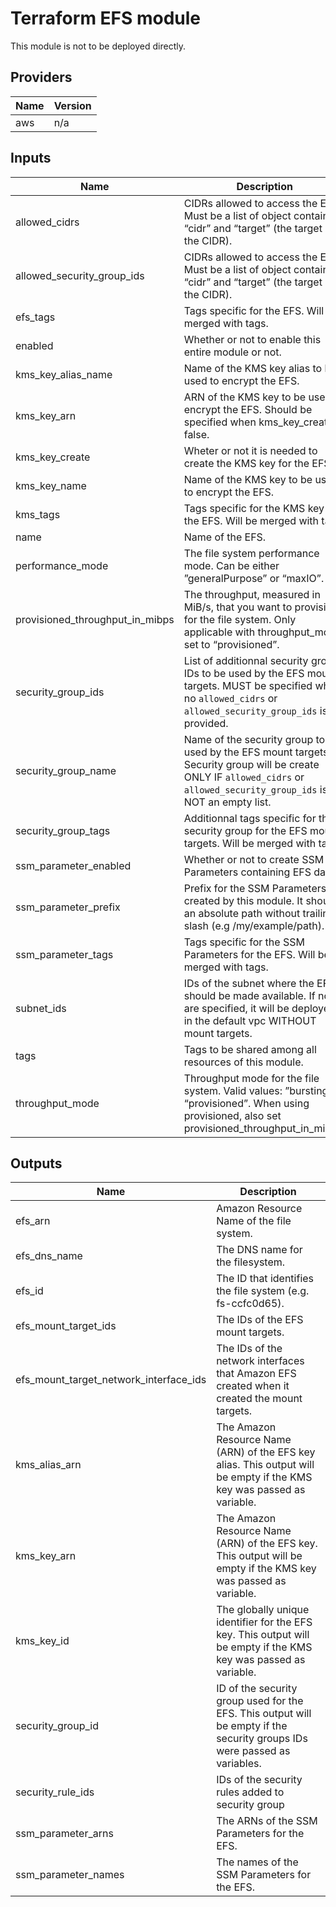 # Terraform EFS module

This module is not to be deployed directly.

<!-- BEGINNING OF PRE-COMMIT-TERRAFORM DOCS HOOK -->
## Providers

| Name | Version |
|------|---------|
| aws | n/a |

## Inputs

| Name | Description | Type | Default | Required |
|------|-------------|------|---------|:-----:|
| allowed\_cidrs | CIDRs allowed to access the EFS. Must be a list of object containing “cidr” and “target” (the target of the CIDR). | `list` | `[]` | no |
| allowed\_security\_group\_ids | CIDRs allowed to access the EFS. Must be a list of object containing “cidr” and “target” (the target of the CIDR). | `list` | `[]` | no |
| efs\_tags | Tags specific for the EFS. Will be merged with tags. | `map` | `{}` | no |
| enabled | Whether or not to enable this entire module or not. | `bool` | `true` | no |
| kms\_key\_alias\_name | Name of the KMS key alias to be used to encrypt the EFS. | `string` | `"alias/efs"` | no |
| kms\_key\_arn | ARN of the KMS key to be used to encrypt the EFS. Should be specified when kms\_key\_create is false. | `string` | `""` | no |
| kms\_key\_create | Wheter or not it is needed to create the KMS key for the EFS. | `bool` | `true` | no |
| kms\_key\_name | Name of the KMS key to be used to encrypt the EFS. | `string` | `"efs"` | no |
| kms\_tags | Tags specific for the KMS key for the EFS. Will be merged with tags. | `map` | `{}` | no |
| name | Name of the EFS. | `string` | `"efs"` | no |
| performance\_mode | The file system performance mode. Can be either ”generalPurpose” or “maxIO”. | `string` | `"generalPurpose"` | no |
| provisioned\_throughput\_in\_mibps | The throughput, measured in MiB/s, that you want to provision for the file system. Only applicable with throughput\_mode set to “provisioned”. | `number` | `0` | no |
| security\_group\_ids | List of additionnal security group IDs to be used by the EFS mount targets. MUST be specified when no `allowed_cidrs` or `allowed_security_group_ids` is provided. | `list` | `[]` | no |
| security\_group\_name | Name of the security group to be used by the EFS mount targets. Security group will be create ONLY IF `allowed_cidrs` or `allowed_security_group_ids` is NOT an empty list. | `string` | `"efs"` | no |
| security\_group\_tags | Additionnal tags specific for the security group for the EFS mount targets. Will be merged with tags. | `map` | `{}` | no |
| ssm\_parameter\_enabled | Whether or not to create SSM Parameters containing EFS data. | `bool` | `false` | no |
| ssm\_parameter\_prefix | Prefix for the SSM Parameters created by this module. It should an absolute path without trailing slash (e.g /my/example/path). | `string` | `"/efs/module/default"` | no |
| ssm\_parameter\_tags | Tags specific for the SSM Parameters for the EFS. Will be merged with tags. | `map` | `{}` | no |
| subnet\_ids | IDs of the subnet where the EFS should be made available. If none are specified, it will be deployed in the default vpc WITHOUT mount targets. | `list` | `[]` | no |
| tags | Tags to be shared among all resources of this module. | `map` | `{}` | no |
| throughput\_mode | Throughput mode for the file system. Valid values: ”bursting”, “provisioned”. When using provisioned, also set provisioned\_throughput\_in\_mibps. | `string` | `"bursting"` | no |

## Outputs

| Name | Description |
|------|-------------|
| efs\_arn | Amazon Resource Name of the file system. |
| efs\_dns\_name | The DNS name for the filesystem. |
| efs\_id | The ID that identifies the file system (e.g. fs-ccfc0d65). |
| efs\_mount\_target\_ids | The IDs of the EFS mount targets. |
| efs\_mount\_target\_network\_interface\_ids | The IDs of the network interfaces that Amazon EFS created when it created the mount targets. |
| kms\_alias\_arn | The Amazon Resource Name (ARN) of the EFS key alias. This output will be empty if the KMS key was passed as variable. |
| kms\_key\_arn | The Amazon Resource Name (ARN) of the EFS key. This output will be empty if the KMS key was passed as variable. |
| kms\_key\_id | The globally unique identifier for the EFS key. This output will be empty if the KMS key was passed as variable. |
| security\_group\_id | ID of the security group used for the EFS. This output will be empty if the security groups IDs were passed as variables. |
| security\_rule\_ids | IDs of the security rules added to security group |
| ssm\_parameter\_arns | The ARNs of the SSM Parameters for the EFS. |
| ssm\_parameter\_names | The names of the SSM Parameters for the EFS. |

<!-- END OF PRE-COMMIT-TERRAFORM DOCS HOOK -->
